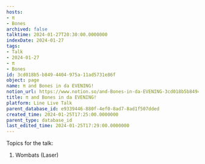 ```yaml
---
hosts:
- π
- Bones
archived: false
talktime: 2024-01-27T20:30:00.0000000
indexDate: 2024-01-27
tags:
- Talk
- 2024-01-27
- π
- Bones
id: 3cd018b5-b849-4404-975a-11ad5731e86f
object: page
name: π and Bones in da EVENING!
notion_url: https://www.notion.so/and-Bones-in-da-EVENING-3cd018b5b8494404975a11ad5731e86f
title: π and Bones in da EVENING!
platform: Line Live Talk
parent_database_id: e9339446-880f-4ef0-8ad7-8ad1f507dded
created_time: 2024-01-25T17:25:00.0000000
parent_type: database_id
last_edited_time: 2024-01-25T17:29:00.0000000
---
```


Topics for the talk:
1. Wombats (Laser)

























